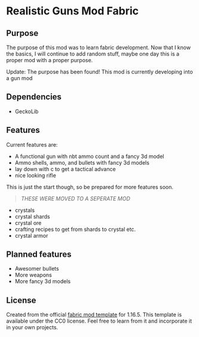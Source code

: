 # Realistic Guns Mod Fabric

## Purpose

The purpose of this mod was to learn fabric development. 
Now that I know the basics, I will continue to add random stuff, maybe one day this is a proper mod with a proper purpose.

Update: The purpose has been found!
This mod is currently developing into a gun mod 

## Dependencies
- GeckoLib


## Features


Current features are:
- A functional gun with nbt ammo count and a fancy 3d model
- Ammo shells, ammo, and bullets with fancy 3d models
- lay down with c to get a tactical advance
- nice looking rifle

This is just the start though, so be prepared for more features soon.


> *THESE WERE MOVED TO A SEPERATE MOD*
- crystals
- crystal shards 
- crystal ore
- crafting recipes to get from shards to crystal etc.
- crystal armor

## Planned features

- Awesomer bullets
- More weapons
- More fancy 3d models


## License

Created from the official [fabric mod template](https://github.com/FabricMC/fabric-example-mod) for 1.16.5.
This template is available under the CC0 license. Feel free to learn from it and incorporate it in your own projects.
